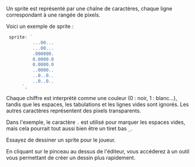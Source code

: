 <script>
import Aside from '../../../lib/ui/Doc/Aside.svelte'
</script>

Un sprite est représenté par une chaîne de caractères, chaque ligne correspondant à une rangée de pixels.

Voici un exemple de sprite :

```js
 sprite: `
          ...00...
          ...00...
          .000000.
          0.0000.0
          0.0000.0
          ..0000..
          ..0..0..
          ..0..0..
      `,
```

Chaque chiffre est interprété comme une couleur (0 : noir, 1 : blanc...), tandis que les espaces, les tabulations et les lignes vides sont ignorés. Les autres caractères représentent des pixels transparents.

Dans l'exemple, le caractère `.` est utilisé pour marquer les espaces vides, mais cela pourrait tout aussi bien être un tiret bas `_`.

Essayez de dessiner un sprite pour le joueur.

<Aside>

En cliquant sur le pinceau au dessus de l'éditeur, vous accéderez à un outil vous permettant de créer un dessin plus rapidement.

</Aside>
